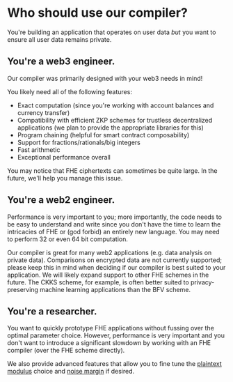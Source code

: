 # Who should use our compiler?
You're building an application that operates on user data *but* you want to ensure all user data remains private.

## You're a web3 engineer.
Our compiler was primarily designed with your web3 needs in mind!

You likely need all of the following features:
- Exact computation (since you're working with account balances and currency transfer)
- Compatibility with efficient ZKP schemes for trustless decentralized applications (we plan to provide the appropriate libraries for this)
- Program chaining (helpful for smart contract composability)
- Support for fractions/rationals/big integers
- Fast arithmetic
- Exceptional performance overall

You may notice that FHE ciphertexts can sometimes be quite large. In the future, we'll help you manage this issue. 

## You're a web2 engineer.
Performance is very important to you; more importantly, the code needs to be easy to understand and write since you don't have the time to learn the intricacies of FHE or (god forbid) an entirely new language. You may need to perform 32 or even 64 bit computation.

Our compiler is great for many web2 applications (e.g. data analysis on private data). Comparisons on encrypted data are not currently supported; please keep this in mind when deciding if our compiler is best suited to your application. We will likely expand support to other FHE schemes in the future. The CKKS scheme, for example, is often better suited to privacy-preserving machine learning applications than the BFV scheme.

## You're a researcher.
You want to quickly prototype FHE applications without fussing over the optimal parameter choice. However, performance is very important and you don't want to introduce a significant slowdown by working with an FHE compiler (over the FHE scheme directly).

We also provide advanced features that allow you to fine tune the [plaintext modulus](./../advanced/plain_modulus/plain_modulus.md) choice and [noise margin](./../advanced/noise_margin.md) if desired.
